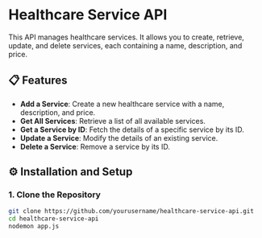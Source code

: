 # Healthcare Service API

This API manages healthcare services. It allows you to create, retrieve, update, and delete services, each containing a name, description, and price.

## 📋 Features

- **Add a Service**: Create a new healthcare service with a name, description, and price.
- **Get All Services**: Retrieve a list of all available services.
- **Get a Service by ID**: Fetch the details of a specific service by its ID.
- **Update a Service**: Modify the details of an existing service.
- **Delete a Service**: Remove a service by its ID.

## ⚙️ Installation and Setup

### 1. Clone the Repository

```bash
git clone https://github.com/yourusername/healthcare-service-api.git
cd healthcare-service-api
nodemon app.js